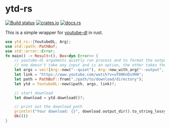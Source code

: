 # ytd-rs
[![Build status](https://github.com/nirusu99/ytd-rs/actions/workflows/rust.yml/badge.svg)](https://github.com/nirusu99/ytd-rs/actions)
[![crates.io](https://img.shields.io/crates/v/ytd-rs.svg)](https://crates.io/crates/ytd-rs)
[![docs.rs](https://docs.rs/ytd-rs/badge.svg)](https://docs.rs/ytd-rs)

This is a simple wrapper for [youtube-dl](https://youtube-dl.org/) in rust.

```rust
use ytd_rs::{YoutubeDL, Arg};
use std::path::PathBuf;
use std::error::Error;
fn main() -> Result<(), Box<dyn Error>> {
    // youtube-dl arguments quietly run process and to format the output
    // one doesn't take any input and is an option, the other takes the desired output format as input
    let args = vec![Arg::new("--quiet"), Arg::new_with_arg("--output", "%(title).90s.%(ext)s")];
    let link = "https://www.youtube.com/watch?v=uTO0KnDsVH0";
    let path = PathBuf::from("./path/to/download/directory");
    let ytd = YoutubeDL::new(&path, args, link)?;

    // start download
    let download = ytd.download()?;

    // print out the download path
    println!("Your download: {}", download.output_dir().to_string_lossy())
    Ok(())
}
```
